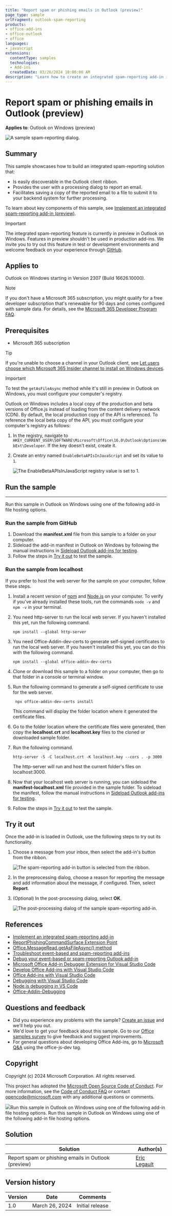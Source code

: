 ```yaml
---
title: "Report spam or phishing emails in Outlook (preview)"
page_type: sample
urlFragment: outlook-spam-reporting
products:
- office-add-ins
- office-outlook
- office
languages:
- javascript
extensions:
  contentType: samples
  technologies:
  - Add-ins
  createdDate: 03/26/2024 10:00:00 AM
description: "Learn how to create an integrated spam-reporting add-in in Outlook."
---
```


# Report spam or phishing emails in Outlook (preview)

**Applies to**: Outlook on Windows (preview)

![A sample spam-reporting dialog.](/assets/readme/outlook-spam-processing-dialog.png)

## Summary

This sample showcases how to build an integrated spam-reporting solution that:

- Is easily discoverable in the Outlook client ribbon.
- Provides the user with a processing dialog to report an email.
- Facilitates saving a copy of the reported email to a file to submit it to your backend system for further processing.

To learn about key components of this sample, see [Implement an integrated spam-reporting add-in (preview)](https://learn.microsoft.com/office/dev/add-ins/outlook/spam-reporting).

> [!IMPORTANT]
> The integrated spam-reporting feature is currently in preview in Outlook on Windows. Features in preview shouldn't be used in production add-ins. We invite you to try out this feature in test or development environments and welcome feedback on your experience through [GitHub](https://github.com/OfficeDev/office-js/issues/new/choose).

## Applies to

Outlook on Windows starting in Version 2307 (Build 16626.10000).

> [!NOTE]
> If you don't have a Microsoft 365 subscription, you might qualify for a free developer subscription that's renewable for 90 days and comes configured with sample data. For details, see the [Microsoft 365 Developer Program FAQ](https://learn.microsoft.com/office/developer-program/microsoft-365-developer-program-faq#who-qualifies-for-a-microsoft-365-e5-developer-subscription-).

## Prerequisites
- Microsoft 365 subscription

> [!TIP]
> If you're unable to choose a channel in your Outlook client, see [Let users choose which Microsoft 365 Insider channel to install on Windows devices](https://learn.microsoft.com/deployoffice/insider/deploy/user-choice).

> [!IMPORTANT]
> To test the `getAsFileAsync` method while it's still in preview in Outlook on Windows, you must configure your computer's registry.
>
> Outlook on Windows includes a local copy of the production and beta versions of Office.js instead of loading from the content delivery network (CDN). By default, the local production copy of the API is referenced. To reference the local beta copy of the API, you must configure your computer's registry as follows:
>
> 1. In the registry, navigate to `HKEY_CURRENT_USER\SOFTWARE\Microsoft\Office\16.0\Outlook\Options\WebExt\Developer`. If the key doesn't exist, create it.
> 1. Create an entry named `EnableBetaAPIsInJavaScript` and set its value to `1`.
>
>    ![The EnableBetaAPIsInJavaScript registry value is set to 1.](https://learn.microsoft.com/office/dev/add-ins/images/outlook-beta-registry-key.png)

## Run the sample

---

Run this sample in Outlook on Windows using one of the following add-in file hosting options.

### Run the sample from GitHub

1. Download the **manifest.xml** file from this sample to a folder on your computer.
1. Sideload the add-in manifest in Outlook on Windows by following the manual instructions in [Sideload Outlook add-ins for testing](https://learn.microsoft.com/office/dev/add-ins/outlook/sideload-outlook-add-ins-for-testing?tabs=windows-web#sideload-manually).
1. Follow the steps in [Try it out](#try-it-out) to test the sample.

### Run the sample from localhost

If you prefer to host the web server for the sample on your computer, follow these steps.

1. Install a recent version of [npm](https://www.npmjs.com/get-npm) and [Node.js](https://nodejs.org/) on your computer. To verify if you've already installed these tools, run the commands `node -v` and `npm -v` in your terminal.
1. You need http-server to run the local web server. If you haven't installed this yet, run the following command.

   ```console
   npm install --global http-server
   ```
1. You need Office-Addin-dev-certs to generate self-signed certificates to run the local web server. If you haven't installed this yet, you can do this with the following command.

    ```console
    npm install --global office-addin-dev-certs
    ```
1. Clone or download this sample to a folder on your computer, then go to that folder in a console or terminal window.
1. Run the following command to generate a self-signed certificate to use for the web server.

   ```console
    npx office-addin-dev-certs install
    ```
	
    This command will display the folder location where it generated the certificate files.
	
1. Go to the folder location where the certificate files were generated, then copy the **localhost.crt** and **localhost.key** files to the cloned or downloaded sample folder.
1. Run the following command.

    ```console
    http-server -S -C localhost.crt -K localhost.key --cors . -p 3000
    ```
	
    The http-server will run and host the current folder's files on localhost:3000.
	
1. Now that your localhost web server is running, you can sideload the **manifest-localhost.xml** file provided in the sample folder. To sideload the manifest, follow the manual instructions in [Sideload Outlook add-ins for testing](https://learn.microsoft.com/office/dev/add-ins/outlook/sideload-outlook-add-ins-for-testing?tabs=windows-web#sideload-manually).
1. Follow the steps in [Try it out](#try-it-out) to test the sample.

## Try it out

Once the add-in is loaded in Outlook, use the following steps to try out its functionality.

1. Choose a message from your inbox, then select the add-in's button from the ribbon.

    ![The spam-reporting add-in button is selected from the ribbon.](/assets//readme/outlook-spam-ribbon-button.png)
1. In the preprocessing dialog, choose a reason for reporting the message and add information about the message, if configured. Then, select **Report**.
1. (Optional) In the post-processing dialog, select **OK**.

    ![The post-processing dialog of the sample spam-reporting add-in.](/assets//readme/outlook-spam-post-processing-dialog.png)

## References

- [Implement an integrated spam-reporting add-in](https://learn.microsoft.com/en-us/office/dev/add-ins/outlook/spam-reporting)
- [ReportPhishingCommandSurface Extension Point](https://learn.microsoft.com/javascript/api/manifest/extensionpoint?view=outlook-js-preview&preserve-view=true#reportphishingcommandsurface-preview)
- [Office.MessageRead.getAsFileAsync() method](https://learn.microsoft.com/javascript/api/outlook/office.messageread?view=outlook-js-preview&preserve-view=true#outlook-office-messageread-getasfileasync-member(1))
- [Troubleshoot event-based and spam-reporting add-ins](https://learn.microsoft.com/office/dev/add-ins/outlook/troubleshoot-event-based-and-spam-reporting-add-ins)
- [Debug your event-based or spam-reporting Outlook add-in](https://learn.microsoft.com/office/dev/add-ins/outlook/debug-autolaunch)
- [Microsoft Office Add-in Debugger Extension for Visual Studio Code](https://learn.microsoft.com/office/dev/add-ins/testing/debug-with-vs-extension)
- [Develop Office Add-ins with Visual Studio Code](https://learn.microsoft.com/office/dev/add-ins/develop/develop-add-ins-vscode)
- [Office Add-ins with Visual Studio Code](https://code.visualstudio.com/docs/other/office)
- [Debugging with Visual Studio Code](https://code.visualstudio.com/docs/editor/debugging)
- [Node.js debugging in VS Code](https://code.visualstudio.com/docs/nodejs/nodejs-debugging)
- [Office-Addin-Debugging](https://www.npmjs.com/package/office-addin-debugging)

## Questions and feedback

- Did you experience any problems with the sample? [Create an issue](https://github.com/OfficeDev/Office-Add-in-samples/issues/new/choose) and we'll help you out.
- We'd love to get your feedback about this sample. Go to our [Office samples survey](https://aka.ms/OfficeSamplesSurvey) to give feedback and suggest improvements.
- For general questions about developing Office Add-ins, go to [Microsoft Q&A](https://learn.microsoft.com/answers/topics/office-js-dev.html) using the office-js-dev tag.

## Copyright

Copyright (c) 2024 Microsoft Corporation. All rights reserved.

This project has adopted the [Microsoft Open Source Code of Conduct](https://opensource.microsoft.com/codeofconduct/). For more information, see the [Code of Conduct FAQ](https://opensource.microsoft.com/codeofconduct/faq/) or contact [opencode@microsoft.com](mailto:opencode@microsoft.com) with any additional questions or comments.

<img src="https://pnptelemetry.azurewebsites.net/pnp-officeaddins/samples/outlook-spam-reporting" />Run this sample in Outlook on Windows using one of the following add-in file hosting options.
Run this sample in Outlook on Windows using one of the following add-in file hosting options.

## Solution

| Solution | Author(s) |
| ----- | ----- |
| Report spam or phishing emails in Outlook (preview) | [Eric Legault](https://www.linkedin.com/in/ericlegault/) |

## Version history

| Version | Date | Comments |
| ----- | ----- | ----- |
| 1.0 | March 26, 2024 | Initial release |